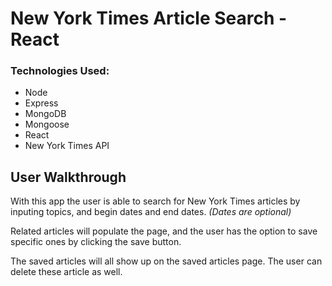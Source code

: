 # New York Times Article Search - React

### Technologies Used:
* Node
* Express
* MongoDB
* Mongoose
* React
* New York Times API

## User Walkthrough

With this app the user is able to search for New York Times articles by inputing topics, and begin dates and end dates. *(Dates are optional)*

Related articles will populate the page, and the user has the option to save specific ones by clicking the save button.

The saved articles will all show up on the saved articles page. The user can delete these article as well.
